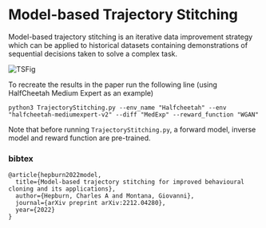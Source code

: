 # Model-based Trajectory Stitching

Model-based trajectory stitching is an iterative data improvement strategy which can be applied to historical datasets containing
demonstrations of sequential decisions taken to solve a complex task.

![TSFig](https://user-images.githubusercontent.com/72391441/220144478-f0a2750c-a69c-4b25-bea0-1e65a57590ac.png)


To recreate the results in the paper run the following line (using HalfCheetah Medium Expert as an example)
```
python3 TrajectoryStitching.py --env_name "Halfcheetah" --env "halfcheetah-mediumexpert-v2" --diff "MedExp" --reward_function "WGAN"
```

Note that before running `TrajectoryStitching.py`, a forward model, inverse model and reward function are pre-trained. 

### bibtex
```
@article{hepburn2022model,
  title={Model-based trajectory stitching for improved behavioural cloning and its applications},
  author={Hepburn, Charles A and Montana, Giovanni},
  journal={arXiv preprint arXiv:2212.04280},
  year={2022}
}
```
